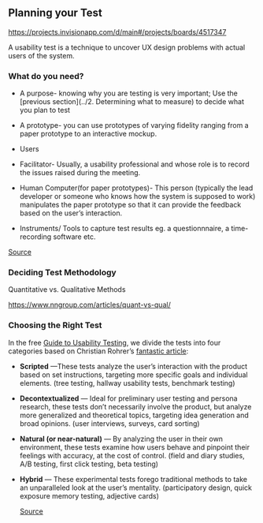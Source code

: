 ## Planning your Test
https://projects.invisionapp.com/d/main#/projects/boards/4517347

A usability test is a technique to uncover UX design problems with actual users of the system.

### What do you need?

- A purpose- knowing why you are testing is very important; Use the [previous section](../2. Determining what to measure) to decide what you plan to test
- A prototype- you can use prototypes of varying fidelity ranging from a paper prototype to an interactive mockup.


- Users


- Facilitator- Usually, a usability professional and whose role is to record the issues raised during the meeting.


- Human Computer(for paper prototypes)- This person (typically the lead developer or someone who knows how the system is supposed to work) manipulates the paper prototype so that it can provide the feedback based on the user’s interaction.
- Instruments/ Tools to capture test results eg. a questionnnaire, a time-recording software etc.

[Source](http://usabilitygeek.com/paper-prototyping-as-a-usability-testing-technique/)

### Deciding Test Methodology

Quantitative vs. Qualitative Methods

https://www.nngroup.com/articles/quant-vs-qual/



### Choosing the Right Test

In the free [Guide to Usability Testing](http://proxystudio.uxpin.com/ebooks/guide-to-usability-testing/), we divide the tests into four categories based on Christian Rohrer’s [fantastic article](http://www.nngroup.com/articles/which-ux-research-methods/):

- **Scripted** —These tests analyze the user’s interaction with the product based on set instructions, targeting more specific goals and individual elements. (tree testing, hallway usability tests, benchmark testing)


- **Decontextualized** — Ideal for preliminary user testing and persona research, these tests don’t necessarily involve the product, but analyze more generalized and theoretical topics, targeting idea generation and broad opinions. (user interviews, surveys, card sorting)


- **Natural (or near-natural)** — By analyzing the user in their own environment, these tests examine how users behave and pinpoint their feelings with accuracy, at the cost of control. (field and diary studies, A/B testing, first click testing, beta testing)


- **Hybrid** — These experimental tests forego traditional methods to take an unparalleled look at the user’s mentality. (participatory design, quick exposure memory testing, adjective cards)

  [Source](https://www.uxpin.com/studio/blog/how-to-run-an-insightful-usability-test/)
